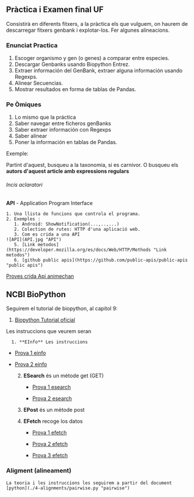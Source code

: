 ## Pràctica i Examen final UF

Consistirà en diferents fitxers, a la pràctica els que vulguem, on haurem de descarregar fitxers genbank i explotar-los. Fer algunes alineacions.


### Enunciat Practica

1. Escoger organismo y gen (o genes) a comparar entre especies.
2. Descargar Genbanks usando Biopython Entrez.
3. Extraer información del GenBank, extraer alguna información usando Regexps.
4. Alinear Secuencias.
5. Mostrar resultados en forma de tablas de Pandas.

### Pe Òmiques

1. Lo mismo que la práctica
2. Saber navegar entre ficheros genBanks
3. Saber extraer información con Regexps
4. Saber alinear
5. Poner la información en tablas de Pandas.


Exemple:

Partint d'aquest, busqueu a la taxonomia, si es carnívor.
O busqueu els **autors d'aquest article amb expressions regulars**


###### Incís aclaratori

**API** - Application Program Interface

    1. Una llista de funcions que controla el programa.
    2. Exemples : 
       1. Android: ShowNotification(...,..,...)
       2. Colection de rutes: HTTP d'una aplicació web.
       3. Com es crida a una API 
    ![API](API.jpg "API")
       5. [Link metodos](https://developer.mozilla.org/es/docs/Web/HTTP/Methods "Link metodos")
       6. [github public apis](https://github.com/public-apis/public-apis "public apis")
   
   [Proves crida Api animechan](./3-apis/1-requests/animechan.py "crida animechan")


   ## NCBI BioPython

   Seguirem el tutorial de biopython, al capítol 9:

   1. [Biopython Tutorial oficial](http://biopython.org/DIST/docs/tutorial/Tutorial.html#sec143 "biopython")
   
   Les instruccions que veurem seran

      1. **EInfo** Les instruccions 
      
   
   - [Prova 1 einfo](./3-apis/2-entrez/1-einfo/einfo-e1/einfo.py "einfo-e1")

   - [Prova 2 einfo](./3-apis/2-entrez/1-einfo/einfo-e2/einfo.py "einfo-e1")
    
      2. **ESearch** és un mètode get  (GET)
   
         - [Prova 1 esearch](./3-apis/2-entrez/2-esearch/esearch-e1/esearch.py "esearch-e1")
   
         - [Prova 2 esearch](./3-apis/2-entrez/2-esearch/esearch-e2/esearch.py "esearch-e2")
   
      3. **EPost** és un mètode post
   
      4. **EFetch** recoge los datos

         - [Prova 1 efetch](./3-apis/2-entrez/3-efetch/efetch-e1/efetch.py "efetch-e1")

         - [Prova 2 efetch](./3-apis/2-entrez/3-efetch/efetch-e2/efetch.py "efetch-e2")

         - [Prova 3 efetch](./3-apis/2-entrez/3-efetch/efetch-e3/efetch.py "efetch-e3")

   ### Aligment (alineament)

    La teoria i les instruccions les seguirem a partir del document [python](./4-alignments/pairwise.py "pairwise")


   




